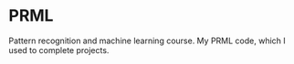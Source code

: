 # PRML
Pattern recognition and machine learning course.
My PRML code, which I used to complete projects.
